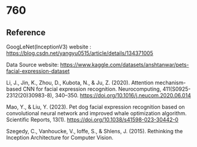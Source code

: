 # 760
## Reference
GoogLeNet(InceptionV3) website : https://blog.csdn.net/yangyu0515/article/details/134371005

Data Source website: https://www.kaggle.com/datasets/anshtanwar/pets-facial-expression-dataset


Li, J., Jin, K., Zhou, D., Kubota, N., & Ju, Z. (2020). Attention mechanism-based CNN for facial expression recognition. Neurocomputing, 411(S0925-2312(20)30983-8), 340–350. https://doi.org/10.1016/j.neucom.2020.06.014


Mao, Y., & Liu, Y. (2023). Pet dog facial expression recognition based on convolutional neural network and improved whale optimization algorithm. Scientific Reports, 13(1). https://doi.org/10.1038/s41598-023-30442-0


Szegedy, C., Vanhoucke, V., Ioffe, S., & Shlens, J. (2015). Rethinking the Inception Architecture for Computer Vision.
